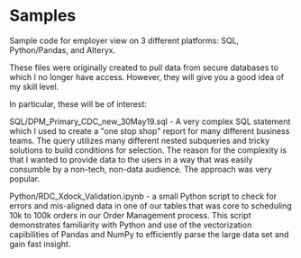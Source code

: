 # Samples
Sample code for employer view on 3 different platforms: SQL, Python/Pandas, and Alteryx.

These files were originally created to pull data from secure databases to which I no longer have access. However, they will give you a good idea of my skill level.

In particular, these will be of interest:

SQL/DPM_Primary_CDC_new_30May19.sql - A very complex SQL statement which I used to create a "one stop shop" report for many different business teams. The query utilizes many different nested subqueries and tricky solutions to build conditions for selection. The reason for the complexity is that I wanted to provide data to the users in a way that was easily consumble by a non-tech, non-data audience. The approach was very popular. 

Python/RDC_Xdock_Validation.ipynb - a small Python script to check for errors and mis-aligned data in one of our tables that was core to scheduling 10k to 100k orders in our Order Management process. This script demonstrates familiarity with Python and use of the vectorization capibilities of Pandas and NumPy to efficiently parse the large data set and gain fast insight.
